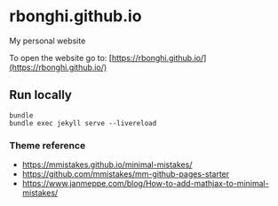 # rbonghi.github.io

My personal website

To open the website go to:
[https://rbonghi.github.io/](https://rbonghi.github.io/)

## Run locally

```
bundle
bundle exec jekyll serve --livereload
```

### Theme reference

* https://mmistakes.github.io/minimal-mistakes/
* https://github.com/mmistakes/mm-github-pages-starter
* https://www.janmeppe.com/blog/How-to-add-mathjax-to-minimal-mistakes/